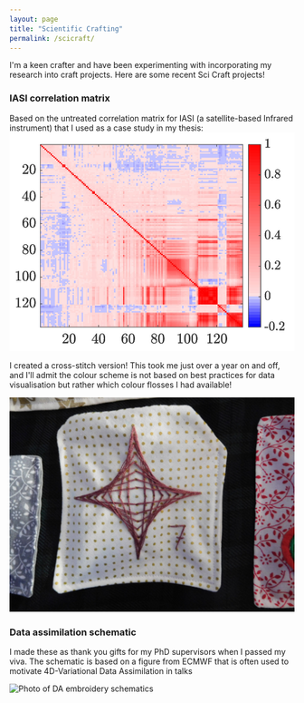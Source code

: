 ```yaml
---
layout: page
title: "Scientific Crafting"
permalink: /scicraft/
---
```


I'm a keen crafter and have been experimenting with incorporating my research into craft projects. Here are some recent Sci Craft projects!

### IASI correlation matrix

Based on the untreated correlation matrix for IASI (a satellite-based Infrared instrument) that I used as a case study in my thesis:
![Screenshot of IASI matrix](../docs/assets/IMG-20210104-WA0018.jpg)

I created a cross-stitch version! This took me just over a year on and off, and I'll admit the colour scheme is not based on best practices for data visualisation
but rather which colour flosses I had available!

![Photo of IASI cross stitch](../docs/assets/DSCN0239.JPG)

### Data assimilation schematic

I made these as thank you gifts for my PhD supervisors when I passed my viva. The schematic is based on a figure from ECMWF that is often used to 
motivate 4D-Variational Data Assimilation in talks

![Photo of DA embroidery schematics](../docs/assets/IMG_20191017_225831242_HDR.jpg)
